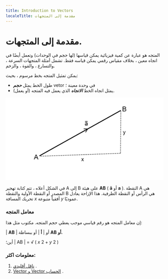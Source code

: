 ```yaml
---
title: Introduction to Vectors
localeTitle: مقدمة إلى المتجهات
---
```

# مقدمة إلى المتجهات.

المتجه هو عبارة عن كمية فيزيائية يمكن قياسها (لها حجم في الوحدات) وتعمل أيضًا في اتجاه معين ، بخلاف مقياس رقمي يمكن قياسه فقط. تشمل أمثلة المتجهات السرعة ، والتسارع ، والقوة ، والزخم.

يمكن تمثيل المتجه بخط مرسوم ، بحيث:

*   طول الخط يمثل _**حجم**_ vetor في وحدة معينة ؛
*   يمثل اتجاه الخط _**الاتجاه**_ الذي يعمل فيه المتجه (أو يعمل).

![ناقلات التمثيل](https://github.com/xeroxism/myImages/blob/master/FCC_guides/vector-representation.png?raw=true)

في الشكل أعلاه ، تتم كتابة تهجير A إلى B على هيئة **AB** ( **ā** أو **a** ). النقطة A هي المصدر أو النقطة الأولية والنقطة B هي الرأس أو النقطة الطرفية. هذا الإزاحة يعادل تحريك المسافة _x_ أفقياً متبوعة _y_ عموديًا.

### معامل المتجه

إن معامل المتجه هو رقم قياسي موجب يعطي حجم المتجه. مكتوب مثل هذا:

| **AB** | أو | **أ** | أو ببساطة **AB** **أو.**

أين؛ | AB | = √ ( _x_ 2 + _y_ 2 )

### معلومات اكثر:

1.  [ناقل أقليدي](https://en.wikipedia.org/wiki/Euclidean_vector) .
2.  [Vector و Vector الحساب](http://spiff.rit.edu/classes/phys311.old/lectures/vector/vector.html) .